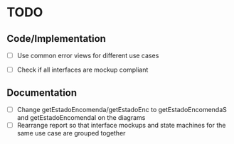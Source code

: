 # TODO

## Code/Implementation
- [ ] Use common error views for different use cases
- [ ] Check if all interfaces are mockup compliant


## Documentation
- [ ] Change getEstadoEncomenda/getEstadoEnc to getEstadoEncomendaS and getEstadoEncomendaI on the diagrams
- [ ] Rearrange report so that interface mockups and state machines for the same use case are grouped together